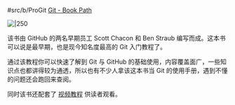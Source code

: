 #src/b/ProGit
[Git - Book Path](https://git-scm.com/book/zh/v2)

![|250](https://git-scm.com/images/progit2.png)

  

该书由 GitHub 的两名早期员工 Scott Chacon 和 Ben Straub 编写而成。这本书可以说是最早期，也是现今知名度最高的 Git 入门教程了。

通过该教程你可以快速了解到 Git 与 GitHub 的基础使用，内容覆盖面广，一些知识点也都讲得较为通透，所以也有不少人拿该这本书当 Git 的使用手册，遇到不懂的问题还会跑回来查阅。

同时该书还配套了 [视频教程](https://git-scm.com/videos) 供读者观看。